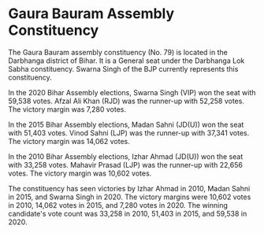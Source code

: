 # Gaura Bauram Assembly Constituency

The Gaura Bauram assembly constituency (No. 79) is located in the Darbhanga district of Bihar. It is a General seat under the Darbhanga Lok Sabha constituency. Swarna Singh of the BJP currently represents this constituency.

In the 2020 Bihar Assembly elections, Swarna Singh (VIP) won the seat with 59,538 votes. Afzal Ali Khan (RJD) was the runner-up with 52,258 votes. The victory margin was 7,280 votes.

In the 2015 Bihar Assembly elections, Madan Sahni (JD(U)) won the seat with 51,403 votes. Vinod Sahni (LJP) was the runner-up with 37,341 votes. The victory margin was 14,062 votes.

In the 2010 Bihar Assembly elections, Izhar Ahmad (JD(U)) won the seat with 33,258 votes. Mahavir Prasad (LJP) was the runner-up with 22,656 votes. The victory margin was 10,602 votes.

The constituency has seen victories by Izhar Ahmad in 2010, Madan Sahni in 2015, and Swarna Singh in 2020. The victory margins were 10,602 votes in 2010, 14,062 votes in 2015, and 7,280 votes in 2020. The winning candidate's vote count was 33,258 in 2010, 51,403 in 2015, and 59,538 in 2020.
